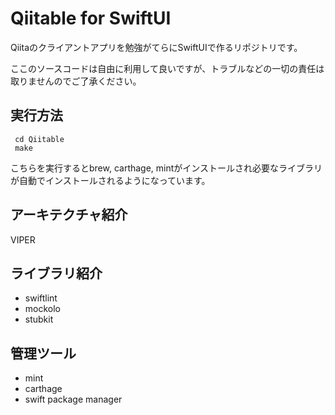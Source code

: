 
# Qiitable for SwiftUI

Qiitaのクライアントアプリを勉強がてらにSwiftUIで作るリポジトリです。

ここのソースコードは自由に利用して良いですが、トラブルなどの一切の責任は取りませんのでご了承ください。

## 実行方法

```
 cd Qiitable
 make
```

こちらを実行するとbrew, carthage, mintがインストールされ必要なライブラリが自動でインストールされるようになっています。

## アーキテクチャ紹介

VIPER

## ライブラリ紹介
- swiftlint
- mockolo
- stubkit
## 管理ツール
- mint
- carthage
- swift package manager
